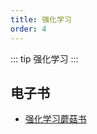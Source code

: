 ```yaml
---
title: 强化学习
order: 4
---
```


::: tip
强化学习
:::

## 电子书
- [强化学习蘑菇书](https://datawhalechina.github.io/easy-rl/#/)